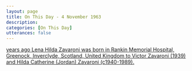 ```yaml
---
layout: page
title: On This Day - 4 November 1963
description:
categories: [On This Day]
utterances: false
---
```


[<span id="age1"></span> years ago Lena Hilda Zavaroni was born in Rankin Memorial Hospital, Greenock, Inverclyde, Scotland, United Kingdom to Victor Zavaroni (1939) and Hilda Catherine (Jordan) Zavaroni (c1940-1989).](https://www.google.com/maps/d/u/0/viewer?mid=1D1D0ERV_FQMNb9XZzJ-J3yUlK8aI4vhI&ll=55.941666000000026%2C-4.79335100000003&z=19)

<!-- Script for calculating number of years ago -->
<script>
var dob = '19631104';
var year = Number(dob.substr(0, 4));
var month = Number(dob.substr(4, 2)) - 1;
var day = Number(dob.substr(6, 2));
var today = new Date();
var age1 = today.getFullYear() - year;
if (today.getMonth() < month || (today.getMonth() == month && today.getDate() < day)) {
age1--;
}
document.getElementById("age1").innerHTML=age1;
</script>
